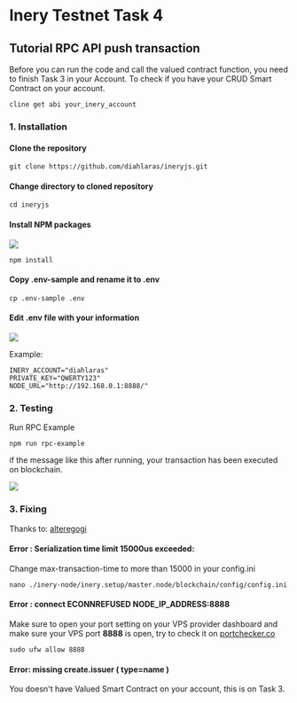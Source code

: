 # Inery Testnet Task 4

## Tutorial RPC API push transaction

Before you can run the code and call the valued contract function, you need to finish Task 3 in your Account.
To check if you have your CRUD Smart Contract on your account.

```
cline get abi your_inery_account
```



### 1. Installation

#### Clone the repository


```
git clone https://github.com/diahlaras/ineryjs.git
```

#### Change directory to cloned repository

```
cd ineryjs
```

#### Install NPM packages

![](https://i.imgur.com/aSuvjzE.png)

```
npm install
```

#### Copy .env-sample and rename it to .env



```
cp .env-sample .env
```

#### Edit .env file with your information

![](https://i.imgur.com/oA2OXr9.png)

Example:

```
INERY_ACCOUNT="diahlaras" 
PRIVATE_KEY="QWERTY123"
NODE_URL="http://192.168.0.1:8888/"
```

### 2. Testing 

Run RPC Example

```
npm run rpc-example
```

if the message like this after running, your transaction has been executed on blockchain.

![](https://i.imgur.com/wgzd9eD.png)

### 3. Fixing

Thanks to: [alteregogi](https://github.com/alteregogi)

#### Error : Serialization time limit 15000us exceeded:

Change max-transaction-time to more than 15000 in your config.ini

```
nano ./inery-node/inery.setup/master.node/blockchain/config/config.ini
```

#### Error : connect ECONNREFUSED NODE_IP_ADDRESS:8888

Make sure to open your port setting on your VPS provider dashboard and make sure your VPS port **8888** is open, try to check it on [portchecker.co](https://portchecker.co/)

```
sudo ufw allow 8888
```

#### Error: missing create.issuer ( type=name )

You doesn't have Valued Smart Contract on your account, this is on Task 3.

